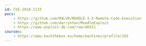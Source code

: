 ```yaml
---
id: CVE-2018-1133
pocs:
    - https://github.com/M4LV0/MOODLE-3.X-Remote-Code-Execution
    - https://github.com/darrynten/MoodleExploit
    - https://www.exploit-db.com/raw/46551
courses:
    - https://www.hackthebox.eu/home/machines/profile/165
---
```

